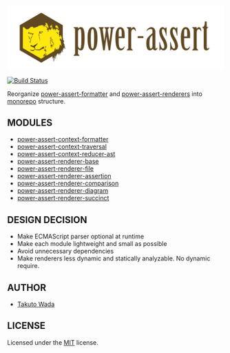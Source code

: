 [![power-assert][power-assert-banner]][power-assert-url]

[![Build Status][travis-image]][travis-url]

Reorganize [power-assert-formatter](https://github.com/power-assert-js/power-assert-formatter) and [power-assert-renderers](https://github.com/twada/power-assert-renderers) into [monorepo](https://github.com/babel/babel/blob/master/doc/design/monorepo.md) structure.


MODULES
---------------------------------------

- [power-assert-context-formatter](./packages/power-assert-context-formatter/)
- [power-assert-context-traversal](./packages/power-assert-context-traversal/)
- [power-assert-context-reducer-ast](./packages/power-assert-context-reducer-ast/)
- [power-assert-renderer-base](./packages/power-assert-renderer-base/)
- [power-assert-renderer-file](./packages/power-assert-renderer-file/)
- [power-assert-renderer-assertion](./packages/power-assert-renderer-assertion/)
- [power-assert-renderer-comparison](./packages/power-assert-renderer-comparison/)
- [power-assert-renderer-diagram](./packages/power-assert-renderer-diagram/)
- [power-assert-renderer-succinct](./packages/power-assert-renderer-succinct/)


DESIGN DECISION
---------------------------------------

- Make ECMAScript parser optional at runtime
- Make each module lightweight and small as possible
- Avoid unnecessary dependencies
- Make renderers less dynamic and statically analyzable. No dynamic require.


AUTHOR
---------------------------------------
* [Takuto Wada](https://github.com/twada)


LICENSE
---------------------------------------
Licensed under the [MIT](https://github.com/twada/power-assert-runtime/blob/master/LICENSE) license.


[power-assert-url]: https://github.com/power-assert-js/power-assert
[power-assert-banner]: https://raw.githubusercontent.com/power-assert-js/power-assert-js-logo/master/banner/banner-official-fullcolor.png

[travis-url]: https://travis-ci.org/twada/power-assert-runtime
[travis-image]: https://secure.travis-ci.org/twada/power-assert-runtime.svg?branch=master
